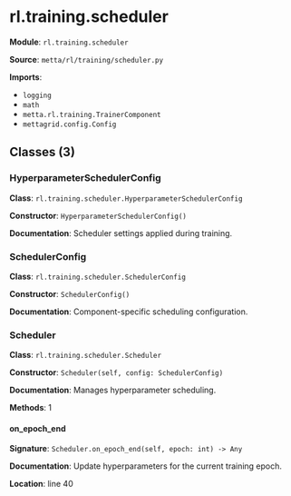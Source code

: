 # rl.training.scheduler

**Module**: `rl.training.scheduler`

**Source**: `metta/rl/training/scheduler.py`

**Imports**:
- `logging`
- `math`
- `metta.rl.training.TrainerComponent`
- `mettagrid.config.Config`

## Classes (3)

### HyperparameterSchedulerConfig

**Class**: `rl.training.scheduler.HyperparameterSchedulerConfig`

**Constructor**: `HyperparameterSchedulerConfig()`

**Documentation**: Scheduler settings applied during training.

### SchedulerConfig

**Class**: `rl.training.scheduler.SchedulerConfig`

**Constructor**: `SchedulerConfig()`

**Documentation**: Component-specific scheduling configuration.

### Scheduler

**Class**: `rl.training.scheduler.Scheduler`

**Constructor**: `Scheduler(self, config: SchedulerConfig)`

**Documentation**: Manages hyperparameter scheduling.

**Methods**: 1

#### on_epoch_end

**Signature**: `Scheduler.on_epoch_end(self, epoch: int) -> Any`

**Documentation**: Update hyperparameters for the current training epoch.

**Location**: line 40


